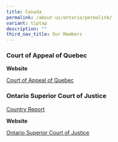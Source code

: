```yaml
---
title: Canada
permalink: /about-us/ontario/permalink/
variant: tiptap
description: ""
third_nav_title: Our Members
---
```

<h3><strong>Court of Appeal of Quebec</strong></h3>
<p><strong>Website</strong>
</p>
<p><a href="https://courdappelduquebec.ca/en/" rel="noopener nofollow" target="_blank">Court of Appeal of Quebec</a>
</p>
<p></p>
<p></p>
<h3><strong>Ontario Superior Court of Justice</strong></h3>
<p><a href="/files/Country_Report____Ontario_Superior_Court_of_Justice___September_17_2024.pdf" rel="noopener nofollow" target="_blank">Country Report</a>
</p>
<p></p>
<p><strong>Website</strong>
</p>
<p><a href="https://www.ontariocourts.ca/scj/" rel="noopener noreferrer nofollow" target="_blank">Ontario Superior Court of Justice</a>
</p>